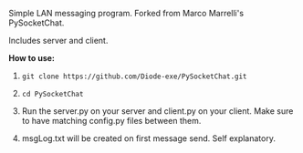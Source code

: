 <!-- # PySocketChat
Client / Server Chat using Python and Sockets.  (Computer Network Programming 2023/2024 Project - @unibo Cesena)

Made by Marco Marrelli, 0001079192 -->

Simple LAN messaging program. Forked from Marco Marrelli's PySocketChat. 

Includes server and client. 

**How to use:**

1. ```git clone https://github.com/Diode-exe/PySocketChat.git```

2. ```cd PySocketChat```

3. Run the server.py on your server and client.py on your client. Make sure to have matching config.py files between them. 

4. msgLog.txt will be created on first message send. Self explanatory. 